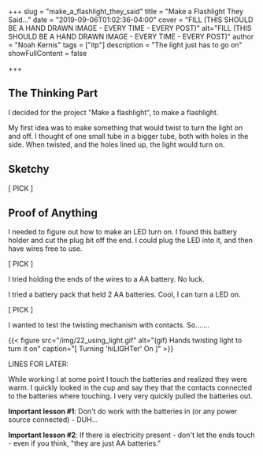 +++
slug = "make_a_flashlight_they_said"
title = "Make a Flashlight They Said..."
date = "2019-09-06T01:02:36-04:00"
cover = "FILL (THIS SHOULD BE A HAND DRAWN IMAGE - EVERY TIME - EVERY POST)"
alt="FILL (THIS SHOULD BE A HAND DRAWN IMAGE - EVERY TIME - EVERY POST)"
author = "Noah Kernis"
tags = ["itp"]
description = "The light just has to go on"
showFullContent = false

+++

## The Thinking Part

I decided for the project "Make a flashlight", to make a flashlight. 

My first idea was to make something that would twist to turn the light on and off. I thought of one small tube in a bigger tube, both with holes in the side. When twisted, and the holes lined up, the light would turn on.

## Sketchy

[ PICK ]

## Proof of Anything

I needed to figure out how to make an LED turn on. I found this battery holder and cut the plug bit off the end. I could plug the LED into it, and then have wires free to use. 

[ PICK ]

I tried holding the ends of the wires to a AA battery. No luck.

I tried a battery pack that held 2 AA batteries. Cool, I can turn a LED on.

[ PICK ]

I wanted to test the twisting mechanism with contacts. So.......

{{< figure src="/img/22_using_light.gif" alt="(gif) Hands twisting light to turn it on" caption="[ Turning 'hiLIGHTer' On ]" >}}

LINES FOR LATER:

While working I at some point I touch the batteries and realized they were warm. I quickly looked in the cup and say they that the contacts connected to the batteries where touching. I very very quickly pulled the batteries out. 

**Important lesson #1**: Don't do work with the batteries in (or any power source connected) - DUH...

**Important lesson #2**: If there is electricity present - don't let the ends touch - even if you think, "they are just AA batteries."
